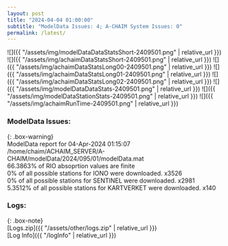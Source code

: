 ```yaml
---
layout: post
title: "2024-04-04 01:00:00"
subtitle: "ModelData Issues: 4; A-CHAIM System Issues: 0"
permalink: /latest/
---
```


![]({{ "/assets/img/modelDataDataStatsShort-2409501.png" | relative_url }})
![]({{ "/assets/img/achaimDataStatsShort-2409501.png" | relative_url }})
![]({{ "/assets/img/achaimDataStatsLong00-2409501.png" | relative_url }})
![]({{ "/assets/img/achaimDataStatsLong01-2409501.png" | relative_url }})
![]({{ "/assets/img/achaimDataStatsLong02-2409501.png" | relative_url }})
![]({{ "/assets/img/modelDataDataStats-2409501.png" | relative_url }})
![]({{ "/assets/img/modelDataStationStats-2409501.png" | relative_url }})
![]({{ "/assets/img/achaimRunTime-2409501.png" | relative_url }})


### ModelData Issues:  
  
{: .box-warning}  
 ModelData report for 04-Apr-2024 01:15:07   
 /home/chaim/ACHAIM_SERVER/A-CHAIM/modelData/2024/095/01/modelData.mat   
 66.3863% of RIO absoprtion values are finite   
 0% of all possible stations for IONO were downloaded. x3526   
 0% of all possible stations for SENTINEL were downloaded. x2981   
 5.3512% of all possible stations for KARTVERKET were downloaded. x140   
  


### Logs:  
  
{: .box-note}  
[Logs.zip]({{ "/assets/other/logs.zip" | relative_url }})  
[Log Info]({{ "/logInfo" | relative_url }})  
